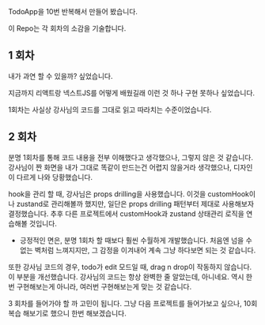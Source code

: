TodoApp을 10번 반복해서 만들어 봤습니다.


이 Repo는 각 회차의 소감을 기술합니다.


## 1 회차

내가 과연 할 수 있을까? 싶었습니다.

지금까지 리액트랑 넥스트JS를 어떻게 배웠길래 이런 것 하나 구현 못하나 싶었습니다.

1회차는 사실상 강사님의 코드를 그대로 읽고 따라치는 수준이었습니다.

## 2 회차

분명 1회차를 통해 코드 내용을 전부 이해했다고 생각했으나, 그렇지 않은 것 같습니다. 강사님이 짠 화면을 내가 그대로 똑같이 만드는건 어렵지 않을거라 생각했으나, 디자인이 다르게 나와 당황했습니다.

hook을 관리 할 때, 강사님은 props drilling을 사용했습니다. 이것을 customHook이나 zustand로 관리해볼까 했지만, 일단은 props drilling 패턴부터 제대로 사용해보자 결정했습니다.
추후 다른 프로젝트에서 customHook과 zustand 상태관리 로직을 연습해볼 것입니다.

- 긍정적인 면은, 분명 1회차 할 때보다 훨씬 수월하게 개발했습니다. 처음엔 넘을 수 없는 벽처럼 느껴지지만, 그 감정을 이겨내어 계속 그냥 하다보면 되는 것 같습니다.

또한 강사님 코드의 경우, todo가 edit 모드일 때, drag n drop이 작동하지 않습니다. 이 부분을 개선했습니다. 강사님의 코드는 항상 완벽한 줄 알았는데,
아니네요. 역시 한번 구현해보는게 아니라, 여러번 구현해보는게 맞는 것 같습니다.

3 회차를 들어가야 할 까 고민이 됩니다. 그냥 다음 프로젝트를 들어가보고 싶으나, 10회 복습 해보기로 했으니 한번 해보겠습니다.
